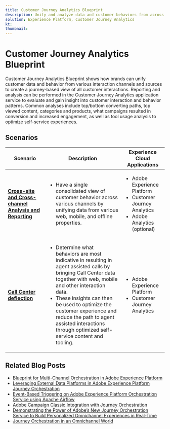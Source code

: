 ```yaml
---
title: Customer Journey Analytics Blueprint
description: Unify and analyze data and customer behaviors from across the customer journey
solution: Experience Platform, Customer Journey Analytics
kt: 
thumbnail: 
---
```


# Customer Journey Analytics Blueprint

Customer Journey Analytics Blueprint shows how brands can unify customer data and behavior from various interaction channels and sources to create a journey-based view of all customer interactions. Reporting and analysis can be performed in the Customer Journey Analytics application service to evaluate and gain insight into customer interaction and behavior patterns. Common analyses include top/bottom converting paths, top viewed content, categories and products, what campaigns resulted in conversion and increased engagement, as well as tool usage analysis to optimize self-service experiences.

## Scenarios

| Scenario | Description |  Experience Cloud Applications | 
|---|---|---|
| **[Cross-site and Cross-channel Analysis and Reporting](cross-site.md)**  | <ul><li>Have a single consolidated view of customer behavior across various channels by unifying data from various web, mobile, and offline properties.</li></ul> | <ul><li>Adobe Experience Platform</li><li>Customer Journey Analytics</li><li>Adobe Analytics (optional)</li></ul>| 
| **[Call Center deflection](call-deflect.md)** | <ul><li>Determine what behaviors are most indicative in resulting in agent assisted calls by bringing Call Center data together with web, mobile and other interaction data.</li><li>These insights can then be used to optimize the customer experience and reduce the path to agent assisted interactions through optimized self-service content and tooling.  </li></ul> | <ul><li>Adobe Experience Platform</li><li>Customer Journey Analytics</li> |

## Related Blog Posts

* [Blueprint for Multi-Channel Orchestration in Adobe Experience Platform](https://medium.com/adobetech/blueprint-for-multi-channel-orchestration-in-adobe-experience-platform-c68317e94184)
* [Leveraging External Data Platforms in Adobe Experience Platform Journey Orchestration](https://medium.com/adobetech/leveraging-external-data-platforms-in-adobe-experience-platform-journey-orchestration-54fc6134fe17)
* [Event-Based Triggering on Adobe Experience Platform Orchestration Service using Apache Airflow](https://medium.com/adobetech/event-based-triggering-on-adobe-experience-platform-orchestration-service-using-apache-airflow-8607b28251f1)
* [Adobe Campaign Classic Integration with Journey Orchestration](https://medium.com/adobetech/adobe-campaign-classic-integration-with-journey-orchestration-ae577653281)
* [Demonstrating the Power of Adobe’s New Journey Orchestration Service to Build Personalized Omnichannel Experiences in Real-Time](https://medium.com/adobetech/demonstrating-the-power-of-adobes-new-journey-orchestration-service-to-build-personalized-aa60d88cd34)
* [Journey Orchestration in an Omnichannel World](https://medium.com/adobetech/journey-orchestration-in-an-omnichannel-world-3a2d32d556d9)